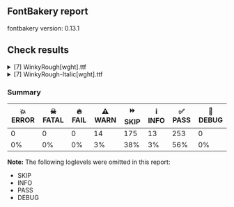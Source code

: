 ## FontBakery report

fontbakery version: 0.13.1







## Check results



<details><summary>[7] WinkyRough[wght].ttf</summary>
<div>
<details>
    <summary>⚠️ <b>WARN</b> Detect any interpolation issues in the font. <a href="https://fontbakery.readthedocs.io/en/stable/fontbakery/checks/universal.html#interpolation-issues">interpolation_issues</a></summary>
    <div>







* ⚠️ **WARN** <p>Interpolation issues were found in the font:</p>
<pre><code>- Contour 0 start point differs in glyph 'uni0306' between location wght=400 and location wght=300

- Contour 0 start point differs in glyph 'greaterequal' between location wght=300 and location wght=900

- Contour 1 start point differs in glyph 'greaterequal' between location wght=300 and location wght=900

- Contour 0 start point differs in glyph 'c' between location wght=300 and location wght=900

- Contour 0 start point differs in glyph 'uni0237' between location wght=300 and location wght=900

- Contour 0 start point differs in glyph 'o' between location wght=400 and location wght=300

- Contour 0 start point differs in glyph 'J' between location wght=300 and location wght=900

- Contour 0 start point differs in glyph 'W' between location wght=400 and location wght=300

- Contour 0 in glyph 'W': becomes underweight between wght=400 and wght=300.

- Contour 0 start point differs in glyph 'W' between location wght=300 and location wght=900

- Contour 1 start point differs in glyph 'four' between location wght=300 and location wght=900

- Contour 0 start point differs in glyph 'Euro' between location wght=400 and location wght=300

- Contour 0 start point differs in glyph 'Euro' between location wght=300 and location wght=900

- Contour 1 start point differs in glyph 'Euro' between location wght=300 and location wght=900

- Contour 2 start point differs in glyph 'Eth' between location wght=400 and location wght=300

- Contour 1 start point differs in glyph 'exclam' between location wght=400 and location wght=300

- Contour 0 start point differs in glyph 'exclam' between location wght=300 and location wght=900

- Contour 1 start point differs in glyph 'exclam' between location wght=300 and location wght=900

- Contour 0 start point differs in glyph 'f' between location wght=300 and location wght=900

- Contour 0 start point differs in glyph 'plus' between location wght=300 and location wght=900

- Contour 0 start point differs in glyph 'eight' between location wght=400 and location wght=300

- Contour 1 start point differs in glyph 'eight' between location wght=400 and location wght=300

- Contour 0 start point differs in glyph 'Y' between location wght=400 and location wght=300

- Contour 0 start point differs in glyph 'G' between location wght=400 and location wght=300

- Contour 0 start point differs in glyph 'G' between location wght=300 and location wght=900

- Contour 0 start point differs in glyph 'e.salt' between location wght=300 and location wght=900

- Contour 0 start point differs in glyph 'P' between location wght=300 and location wght=900

- Contour 1 start point differs in glyph 'ampersand' between location wght=400 and location wght=300

- Contour 2 start point differs in glyph 'ampersand' between location wght=400 and location wght=300

- Contour 2 in glyph 'ampersand': becomes underweight between wght=400 and wght=300.

- Contour 2 start point differs in glyph 'uni0E3F' between location wght=300 and location wght=900

- Contour 3 start point differs in glyph 'uni0E3F' between location wght=300 and location wght=900

- Contour 0 start point differs in glyph 'hyphen' between location wght=400 and location wght=300

- Contour 0 start point differs in glyph 'S' between location wght=400 and location wght=300

- Contour 0 start point differs in glyph 'S' between location wght=300 and location wght=900

- Contour 0 start point differs in glyph 'uni0302' between location wght=400 and location wght=300

- Contour 0 start point differs in glyph 'y' between location wght=400 and location wght=300

- Contour 0 start point differs in glyph 'less' between location wght=300 and location wght=900

- Contour 0 start point differs in glyph 'oe' between location wght=400 and location wght=300

- Contour 2 start point differs in glyph 'oe' between location wght=300 and location wght=900

- Contour 0 start point differs in glyph 'brokenbar' between location wght=400 and location wght=300

- Contour 1 start point differs in glyph 'brokenbar' between location wght=300 and location wght=900

- Contour 1 start point differs in glyph 'approxequal' between location wght=300 and location wght=900

- Contour 0 start point differs in glyph 'y.salt' between location wght=300 and location wght=900

- Contour 0 start point differs in glyph 'j' between location wght=300 and location wght=900

- Contour 0 start point differs in glyph 'h' between location wght=300 and location wght=900

- Contour 0 start point differs in glyph 'section' between location wght=300 and location wght=900

- Contour 0 start point differs in glyph 'lslash' between location wght=400 and location wght=300

- Contour 1 start point differs in glyph 'D' between location wght=400 and location wght=300

- Contour 0 start point differs in glyph 'period' between location wght=400 and location wght=300

- Contour 0 start point differs in glyph 'period' between location wght=300 and location wght=900

- Contour 0 start point differs in glyph 'seven' between location wght=400 and location wght=300

- Contour 0 start point differs in glyph 'ordmasculine' between location wght=400 and location wght=300

- Contour 0 start point differs in glyph 'backslash' between location wght=300 and location wght=900

- Contour 0 start point differs in glyph 'five' between location wght=300 and location wght=900

- Contour 0 start point differs in glyph 'OE' between location wght=400 and location wght=300

- Contour 1 start point differs in glyph 'OE' between location wght=400 and location wght=300

- Contour 0 start point differs in glyph 'uni030C.alt' between location wght=300 and location wght=900

- Contour 0 in glyph 'uni030C.alt': becomes underweight between wght=300 and wght=900.

- Contour 0 start point differs in glyph 'd' between location wght=300 and location wght=900

- Contour 0 start point differs in glyph 'guilsinglright' between location wght=300 and location wght=900

- Contour 0 start point differs in glyph 'copyright' between location wght=400 and location wght=300

- Contour 1 start point differs in glyph 'copyright' between location wght=400 and location wght=300

- Contour 2 start point differs in glyph 'copyright' between location wght=400 and location wght=300

- Contour 0 start point differs in glyph 'copyright' between location wght=300 and location wght=900

- Contour 2 start point differs in glyph 'copyright' between location wght=300 and location wght=900

- Contour 0 start point differs in glyph 'two' between location wght=400 and location wght=300

- Contour 0 start point differs in glyph 'g.salt' between location wght=300 and location wght=900

- Contour 0 start point differs in glyph 'T' between location wght=300 and location wght=900

- Contour 1 start point differs in glyph 'thorn' between location wght=400 and location wght=300

- Contour 0 start point differs in glyph 'thorn' between location wght=300 and location wght=900

- Contour 0 start point differs in glyph 'k' between location wght=300 and location wght=900

- Contour 0 start point differs in glyph 'uni0259' between location wght=300 and location wght=900

- Contour 0 start point differs in glyph 'B' between location wght=300 and location wght=900

- Contour 1 start point differs in glyph 'B' between location wght=300 and location wght=900

- Contour 0 start point differs in glyph 'registered' between location wght=400 and location wght=300

- Contour 0 start point differs in glyph 'registered' between location wght=300 and location wght=900

- Contour 0 start point differs in glyph 'O' between location wght=400 and location wght=300

- Contour 0 start point differs in glyph 'O' between location wght=300 and location wght=900

- Contour 2 start point differs in glyph 'onehalf' between location wght=400 and location wght=300

- Contour 1 start point differs in glyph 'plusminus' between location wght=300 and location wght=900

- Contour 1 start point differs in glyph 'notequal' between location wght=400 and location wght=300

- Contour 0 start point differs in glyph 'notequal' between location wght=300 and location wght=900

- Contour 1 start point differs in glyph 'notequal' between location wght=300 and location wght=900

- Contour 0 start point differs in glyph 'uni030C' between location wght=400 and location wght=300

- Contour 0 start point differs in glyph 'dotlessi' between location wght=300 and location wght=900

- Contour 0 start point differs in glyph 'Q' between location wght=300 and location wght=900

- Contour 0 start point differs in glyph 's' between location wght=300 and location wght=900

- Contour 0 start point differs in glyph 'divide' between location wght=400 and location wght=300

- Contour 0 start point differs in glyph 'divide' between location wght=300 and location wght=900

- Contour 1 start point differs in glyph 'zero.lf' between location wght=400 and location wght=300

- Contour 0 start point differs in glyph 'L' between location wght=300 and location wght=900

- Contour 0 start point differs in glyph 'uni018F' between location wght=300 and location wght=900

- Contour 0 start point differs in glyph 'slash' between location wght=300 and location wght=900

- Contour 1 start point differs in glyph 'R' between location wght=300 and location wght=900

- Contour 0 start point differs in glyph 'u' between location wght=400 and location wght=300

- Contour 1 start point differs in glyph 'yen' between location wght=400 and location wght=300

- Contour 2 start point differs in glyph 'yen' between location wght=400 and location wght=300

- Contour 0 start point differs in glyph 'fraction' between location wght=400 and location wght=300

- Contour 0 start point differs in glyph 'g' between location wght=300 and location wght=900

- Contour 0 start point differs in glyph 'uni00B9' between location wght=300 and location wght=900

- Contour 0 start point differs in glyph 'V' between location wght=400 and location wght=300

- Contour 0 start point differs in glyph 'F' between location wght=400 and location wght=300

- Contour 0 start point differs in glyph 'F' between location wght=300 and location wght=900

- Contour 1 start point differs in glyph 'p' between location wght=400 and location wght=300

- Contour 3 start point differs in glyph 'perthousand' between location wght=400 and location wght=300

- Contour 1 start point differs in glyph 'perthousand' between location wght=300 and location wght=900

- Contour 3 start point differs in glyph 'perthousand' between location wght=300 and location wght=900

- Contour 0 start point differs in glyph 'Oslash' between location wght=400 and location wght=300

- Contour 1 start point differs in glyph 'Oslash' between location wght=400 and location wght=300

- Contour 0 start point differs in glyph 'Oslash' between location wght=300 and location wght=900

- Contour 1 start point differs in glyph 'Oslash' between location wght=300 and location wght=900

- Contour 0 start point differs in glyph 'a' between location wght=300 and location wght=900

- Contour 0 start point differs in glyph 'A' between location wght=400 and location wght=300

- Contour 1 start point differs in glyph 'A' between location wght=400 and location wght=300

- Contour 0 start point differs in glyph 'A' between location wght=300 and location wght=900

- Contour 0 start point differs in glyph 'w' between location wght=400 and location wght=300

- Contour 0 start point differs in glyph 'guillemotleft' between location wght=300 and location wght=900

- Contour 1 start point differs in glyph 'guillemotleft' between location wght=300 and location wght=900

- Contour 0 start point differs in glyph 'AE' between location wght=400 and location wght=300

- Contour 0 start point differs in glyph 'AE' between location wght=300 and location wght=900

- Contour 1 start point differs in glyph 'AE' between location wght=300 and location wght=900

- Contour 1 start point differs in glyph 'questiondown' between location wght=400 and location wght=300

- Contour 0 start point differs in glyph 'questiondown' between location wght=300 and location wght=900

- Contour 0 start point differs in glyph 'greater' between location wght=300 and location wght=900

- Contour 1 start point differs in glyph 'dollar' between location wght=400 and location wght=300

- Contour 1 in glyph 'dollar': becomes underweight between wght=400 and wght=300.

- Contour 2 start point differs in glyph 'dollar' between location wght=400 and location wght=300

- Contour 0 start point differs in glyph 'dollar' between location wght=300 and location wght=900

- Contour 2 start point differs in glyph 'dollar' between location wght=300 and location wght=900

- Contour 0 start point differs in glyph 'uni030B' between location wght=400 and location wght=300

- Contour 0 start point differs in glyph 'e' between location wght=300 and location wght=900

- Contour 0 start point differs in glyph 'cent' between location wght=400 and location wght=300

- Contour 1 start point differs in glyph 'cent' between location wght=400 and location wght=300

- Contour 1 in glyph 'cent': becomes underweight between wght=400 and wght=300.

- Contour 2 start point differs in glyph 'cent' between location wght=300 and location wght=900

- Contour 1 start point differs in glyph 'Lslash' between location wght=300 and location wght=900

- Contour 0 start point differs in glyph 'asciitilde' between location wght=400 and location wght=300

- Contour 0 start point differs in glyph 'asciitilde' between location wght=300 and location wght=900

- Contour 3 start point differs in glyph 'onequarter' between location wght=400 and location wght=300

- Contour 0 start point differs in glyph 'onequarter' between location wght=300 and location wght=900

- Contour 1 start point differs in glyph 'exclamdown' between location wght=400 and location wght=300

- Contour 0 start point differs in glyph 'exclamdown' between location wght=300 and location wght=900

- Contour 0 start point differs in glyph 'q' between location wght=300 and location wght=900

- Contour 0 start point differs in glyph 'one.lf' between location wght=300 and location wght=900

- Contour 0 start point differs in glyph 'bracketleft' between location wght=300 and location wght=900

- Contour 0 start point differs in glyph 'z' between location wght=300 and location wght=900

- Contour 0 start point differs in glyph 'x' between location wght=300 and location wght=900

- Contour 0 start point differs in glyph 'three' between location wght=400 and location wght=300

- Contour 1 start point differs in glyph 'dcroat' between location wght=300 and location wght=900

- Contour 0 start point differs in glyph 'uni0304' between location wght=300 and location wght=900

- Contour 0 start point differs in glyph 'logicalnot' between location wght=400 and location wght=300

- Contour 0 start point differs in glyph 'logicalnot' between location wght=300 and location wght=900

- Contour 0 start point differs in glyph 'zero' between location wght=400 and location wght=300

- Contour 1 start point differs in glyph 'zero' between location wght=400 and location wght=300

- Contour 0 start point differs in glyph 'zero' between location wght=300 and location wght=900

- Contour 0 start point differs in glyph 'equal' between location wght=400 and location wght=300

- Contour 0 start point differs in glyph 'equal' between location wght=300 and location wght=900

- Contour 0 start point differs in glyph 'guilsinglleft' between location wght=300 and location wght=900

- Contour 0 start point differs in glyph 'bullet' between location wght=300 and location wght=900

- Contour 0 start point differs in glyph 'm' between location wght=400 and location wght=300

- Contour 0 start point differs in glyph 'm' between location wght=300 and location wght=900

- Contour 0 start point differs in glyph 'bar' between location wght=300 and location wght=900

- Contour 3 start point differs in glyph 'threequarters' between location wght=400 and location wght=300

- Contour 0 start point differs in glyph 'r' between location wght=400 and location wght=300

- Contour 0 start point differs in glyph 'r' between location wght=300 and location wght=900

- Contour 0 start point differs in glyph 'sterling' between location wght=400 and location wght=300

- Contour 1 start point differs in glyph 'sterling' between location wght=400 and location wght=300

- Contour 0 start point differs in glyph 'sterling' between location wght=300 and location wght=900

- Contour 1 start point differs in glyph 'sterling' between location wght=300 and location wght=900

- Contour 1 start point differs in glyph 'oslash' between location wght=400 and location wght=300

- Contour 1 start point differs in glyph 'question' between location wght=400 and location wght=300

- Contour 0 start point differs in glyph 'question' between location wght=300 and location wght=900

- Contour 1 start point differs in glyph 'question' between location wght=300 and location wght=900

- Contour 1 start point differs in glyph 'nine' between location wght=400 and location wght=300

- Contour 1 start point differs in glyph 'nine' between location wght=300 and location wght=900

- Contour 0 start point differs in glyph 'uni0328' between location wght=300 and location wght=900

- Contour 0 start point differs in glyph 'b' between location wght=400 and location wght=300

- Contour 1 start point differs in glyph 'b' between location wght=400 and location wght=300

- Contour 0 start point differs in glyph 'b' between location wght=300 and location wght=900
</code></pre>
 [code: interpolation-issues]



</div>
</details>

<details>
    <summary>⚠️ <b>WARN</b> Ensure variable fonts include an avar table. <a href="https://fontbakery.readthedocs.io/en/stable/fontbakery/checks/universal.html#mandatory-avar-table">mandatory_avar_table</a></summary>
    <div>







* ⚠️ **WARN** <p>This variable font does not have an avar table. Most variable fonts should include an avar table to correctly define axes progression rates.</p>
 [code: missing-avar]



</div>
</details>

<details>
    <summary>⚠️ <b>WARN</b> Validate size, and resolution of article images, and ensure article page has minimum length and includes visual assets. <a href="https://fontbakery.readthedocs.io/en/stable/fontbakery/checks/googlefonts.html#googlefonts-article-images">googlefonts/article/images</a></summary>
    <div>







* ⚠️ **WARN** <p>Family metadata at fonts/variable does not have an article.</p>
 [code: lacks-article]



</div>
</details>

<details>
    <summary>⚠️ <b>WARN</b> Check for codepoints not covered by METADATA subsets. <a href="https://fontbakery.readthedocs.io/en/stable/fontbakery/checks/googlefonts.html#googlefonts-metadata-unreachable-subsetting">googlefonts/metadata/unreachable_subsetting</a></summary>
    <div>







* ⚠️ **WARN** <p>The following codepoints supported by the font are not covered by
any subsets defined in the font's metadata file, and will never
be served. You can solve this by either manually adding additional
subset declarations to METADATA.pb, or by editing the glyphset
definitions.</p>
<ul>
<li>U+02D8 BREVE: try adding one of: canadian-aboriginal, yi</li>
<li>U+02D9 DOT ABOVE: try adding one of: canadian-aboriginal, yi</li>
<li>U+02DB OGONEK: try adding one of: canadian-aboriginal, yi</li>
<li>U+0302 COMBINING CIRCUMFLEX ACCENT: try adding one of: math, cherokee, tifinagh, coptic</li>
<li>U+0306 COMBINING BREVE: try adding one of: tifinagh, old-permic</li>
<li>U+0307 COMBINING DOT ABOVE: try adding one of: tai-le, syriac, math, malayalam, canadian-aboriginal, old-permic, hebrew, duployan, todhri, tifinagh, coptic</li>
<li>U+030A COMBINING RING ABOVE: try adding one of: duployan, syriac</li>
<li>U+030B COMBINING DOUBLE ACUTE ACCENT: try adding one of: cherokee, osage</li>
<li>U+030C COMBINING CARON: try adding one of: tai-le, cherokee</li>
<li>U+0312 COMBINING TURNED COMMA ABOVE: try adding math</li>
<li>U+0326 COMBINING COMMA BELOW: try adding math</li>
<li>U+0327 COMBINING CEDILLA: try adding math</li>
<li>U+0328 COMBINING OGONEK: not included in any glyphset definition</li>
<li>U+0E3F THAI CURRENCY SYMBOL BAHT: try adding thai</li>
<li>U+1EBC LATIN CAPITAL LETTER E WITH TILDE: try adding vietnamese</li>
<li>U+1EBD LATIN SMALL LETTER E WITH TILDE: try adding vietnamese</li>
<li>U+2000 EN QUAD: try adding symbols2</li>
<li>U+2001 EM QUAD: try adding symbols2</li>
<li>U+2003 EM SPACE: try adding nushu</li>
<li>U+2004 THREE-PER-EM SPACE: try adding symbols2</li>
<li>U+2005 FOUR-PER-EM SPACE: try adding symbols2</li>
<li>U+2006 SIX-PER-EM SPACE: try adding symbols2</li>
<li>U+2007 FIGURE SPACE: try adding symbols2</li>
<li>U+2008 PUNCTUATION SPACE: try adding symbols2</li>
<li>U+200A HAIR SPACE: try adding symbols2</li>
<li>U+200C ZERO WIDTH NON-JOINER: try adding one of: kannada, syloti-nagri, duployan, sharada, phags-pa, bengali, arabic, malayalam, rejang, siddham, tibetan, gurmukhi, thaana, warang-citi, yi, tamil, meetei-mayek, tagbanwa, buhid, khojki, modi, psalter-pahlavi, telugu, khmer, syriac, hanifi-rohingya, hatran, javanese, buginese, khudawadi, grantha, sinhala, gunjala-gondi, balinese, kayah-li, saurashtra, lepcha, kharoshthi, lao, tai-viet, dogra, sogdian, cham, zanabazar-square, batak, avestan, bhaiksuki, newa, masaram-gondi, tifinagh, hanunoo, mongolian, oriya, sundanese, tai-tham, kaithi, brahmi, tagalog, tai-le, takri, thai, nko, mandaic, devanagari, hebrew, myanmar, chakma, gujarati, manichaean, limbu, new-tai-lue, pahawh-hmong, tirhuta, mahajani</li>
<li>U+200D ZERO WIDTH JOINER: try adding one of: kannada, syloti-nagri, duployan, sharada, phags-pa, bengali, arabic, malayalam, rejang, siddham, tibetan, gurmukhi, thaana, warang-citi, yi, tamil, meetei-mayek, tagbanwa, buhid, khojki, modi, psalter-pahlavi, telugu, khmer, syriac, hanifi-rohingya, javanese, buginese, khudawadi, grantha, sinhala, gunjala-gondi, balinese, kayah-li, saurashtra, lepcha, kharoshthi, lao, tai-viet, dogra, sogdian, cham, zanabazar-square, batak, avestan, bhaiksuki, newa, masaram-gondi, tifinagh, hanunoo, mongolian, old-hungarian, oriya, sundanese, tai-tham, kaithi, brahmi, tagalog, tai-le, takri, thai, nko, mandaic, devanagari, hebrew, myanmar, chakma, gujarati, manichaean, limbu, new-tai-lue, pahawh-hmong, tirhuta, mahajani</li>
<li>U+200E LEFT-TO-RIGHT MARK: try adding one of: syriac, phags-pa, nko, arabic, thaana, hebrew</li>
<li>U+200F RIGHT-TO-LEFT MARK: try adding one of: syriac, phags-pa, nko, thaana, hebrew</li>
<li>U+2021 DOUBLE DAGGER: try adding adlam</li>
<li>U+202F NARROW NO-BREAK SPACE: try adding one of: phags-pa, yi, mongolian</li>
<li>U+2030 PER MILLE SIGN: try adding adlam</li>
<li>U+205F MEDIUM MATHEMATICAL SPACE: try adding math</li>
<li>U+2248 ALMOST EQUAL TO: try adding math</li>
<li>U+2260 NOT EQUAL TO: try adding math</li>
<li>U+2264 LESS-THAN OR EQUAL TO: try adding math</li>
<li>U+2265 GREATER-THAN OR EQUAL TO: try adding math</li>
<li>U+25CC DOTTED CIRCLE: try adding one of: syloti-nagri, bengali, malayalam, music, thaana, tamil, meetei-mayek, tagbanwa, buhid, psalter-pahlavi, wancho, hanifi-rohingya, buginese, batak, newa, tai-le, thai, mandaic, pahawh-hmong, mongolian, gujarati, new-tai-lue, mahajani, phags-pa, osage, rejang, warang-citi, telugu, syriac, sinhala, balinese, lao, sogdian, armenian, oriya, nko, soyombo, hebrew, chakma, manichaean, kannada, tibetan, siddham, modi, grantha, gunjala-gondi, kayah-li, mende-kikakui, lepcha, saurashtra, dogra, cham, bhaiksuki, sundanese, tai-tham, kaithi, brahmi, tagalog, takri, miao, myanmar, duployan, tifinagh, adlam, bassa-vah, sharada, yi, gurmukhi, khojki, khmer, javanese, symbols, math, khudawadi, caucasian-albanian, tai-viet, coptic, kharoshthi, zanabazar-square, canadian-aboriginal, ahom, masaram-gondi, elbasan, hanunoo, devanagari, old-permic, tirhuta, limbu, marchen</li>
<li>U+3000 IDEOGRAPHIC SPACE: try adding one of: nushu, chinese-hongkong, phags-pa, yi, chinese-simplified, japanese, chinese-traditional</li>
</ul>
<p>Or you can add the above codepoints to one of the subsets supported by the font: <code>latin</code>, <code>latin-ext</code></p>
 [code: unreachable-subsetting]



</div>
</details>

<details>
    <summary>⚠️ <b>WARN</b> Shapes languages in all GF glyphsets. <a href="https://fontbakery.readthedocs.io/en/stable/fontbakery/checks/googlefonts.html#googlefonts-glyphsets-shape-languages">googlefonts/glyphsets/shape_languages</a></summary>
    <div>







* ⚠️ **WARN** <p>GF_Phonetics_SinoExt glyphset:</p>
<table>
<thead>
<tr>
<th align="left">WARN messages</th>
<th align="left">Languages</th>
</tr>
</thead>
<tbody>
<tr>
<td align="left">Some auxiliary glyphs were missing: Ŀ, ŀ</td>
<td align="left">ca_Latn (Catalan)</td>
</tr>
<tr>
<td align="left">Some auxiliary glyphs were missing: ſ</td>
<td align="left">de_Latn (German) and fr_Latn (French)</td>
</tr>
<tr>
<td align="left">Some auxiliary glyphs were missing: Ŋ, ŋ, Ŧ, ŧ, Ʒ, Ǥ, ǥ, Ǯ, ǯ, ʒ</td>
<td align="left">fi_Latn (Finnish)</td>
</tr>
<tr>
<td align="left">Some auxiliary glyphs were missing: Ŋ, ŋ, Ŧ, ŧ</td>
<td align="left">nb_Latn (Norwegian Bokmål)</td>
</tr>
</tbody>
</table>
 [code: warning-language-shaping]



</div>
</details>

<details>
    <summary>⚠️ <b>WARN</b> Ensure soft_dotted characters lose their dot when combined with marks that replace the dot. <a href="https://fontbakery.readthedocs.io/en/stable/fontbakery/checks/universal.html#soft-dotted">soft_dotted</a></summary>
    <div>







* ⚠️ **WARN** <p>The dot of soft dotted characters used in orthographies <em>must</em> disappear in the following strings: i̊ i̋ į̀ į́ į̂ į̃ į̄ į̌</p>
<p>The dot of soft dotted characters <em>should</em> disappear in other cases, for example: ĭ i̇ ǐ i̒ ĭ̦ i̦̇ i̦̊ i̦̋ ǐ̦ i̦̒ ĭ̧ i̧̇ i̧̊ i̧̋ ǐ̧ i̧̒ į̆ į̇ į̈ į̊</p>
<p>Your font fully covers the following languages that require the soft-dotted feature: Lithuanian (Latn, 2,357,094 speakers), Dutch (Latn, 31,709,104 speakers).</p>
<p>Your font does <em>not</em> cover the following languages that require the soft-dotted feature: Teke-Ebo (Latn, 260,000 speakers), Mango (Latn, 77,000 speakers), Abua (Latn, 25,000 speakers), Han (Latn, 6 speakers), Vute (Latn, 21,000 speakers), Kpelle, Guinea (Latn, 622,000 speakers), Ejagham (Latn, 120,000 speakers), Navajo (Latn, 166,319 speakers), Bete-Bendi (Latn, 100,000 speakers), Southern Tutchone (Latn, 65 speakers), Belarusian (Cyrl, 10,064,517 speakers), Dii (Latn, 71,000 speakers), Dan (Latn, 1,099,244 speakers), Southern Kisi (Latn, 360,000 speakers), Nzakara (Latn, 50,000 speakers), Avokaya (Latn, 100,000 speakers), Heiltsuk (Latn, 300 speakers), Kaska (Latn, 125 speakers), Nateni (Latn, 100,000 speakers), Sar (Latn, 500,000 speakers), Basaa (Latn, 332,940 speakers), Ikwere (Latn, 717,000 speakers), Cicipu (Latn, 44,000 speakers), Ekpeye (Latn, 226,000 speakers), Zapotec (Latn, 490,000 speakers), Aghem (Latn, 38,843 speakers), Ijo, Southeast (Latn, 2,471,000 speakers), Ukrainian (Cyrl, 29,273,587 speakers), Western Krahn (Latn, 97,800 speakers), Northern Tutchone (Latn, 85 speakers), Mfumte (Latn, 79,000 speakers), Gulay (Latn, 250,478 speakers), Lugbara (Latn, 2,200,000 speakers), Ngbaka (Latn, 1,020,000 speakers), Koonzime (Latn, 40,000 speakers), Igbo (Latn, 27,823,640 speakers), South Central Banda (Latn, 244,000 speakers), Yala (Latn, 200,000 speakers), Keliko (Latn, 63,000 speakers), Mundani (Latn, 34,000 speakers), Longto (Latn, 5,000 speakers), Ma’di (Latn, 584,000 speakers), Makaa (Latn, 221,000 speakers), Bafut (Latn, 158,146 speakers), Ebira (Latn, 2,200,000 speakers), Fur (Latn, 1,230,163 speakers), Kom (Latn, 360,685 speakers).</p>
 [code: soft-dotted]



</div>
</details>

<details>
    <summary>⚠️ <b>WARN</b> Ensure fonts have ScriptLangTags declared on the 'meta' table. <a href="https://fontbakery.readthedocs.io/en/stable/fontbakery/checks/googlefonts.html#googlefonts-meta-script-lang-tags">googlefonts/meta/script_lang_tags</a></summary>
    <div>







* ⚠️ **WARN** <p>This font file does not have a 'meta' table.</p>
 [code: lacks-meta-table]



</div>
</details>
</div>
</details>

<details><summary>[7] WinkyRough-Italic[wght].ttf</summary>
<div>
<details>
    <summary>⚠️ <b>WARN</b> Detect any interpolation issues in the font. <a href="https://fontbakery.readthedocs.io/en/stable/fontbakery/checks/universal.html#interpolation-issues">interpolation_issues</a></summary>
    <div>







* ⚠️ **WARN** <p>Interpolation issues were found in the font:</p>
<pre><code>- Contour 0 start point differs in glyph 'uni0306' between location wght=400 and location wght=300

- Contour 0 start point differs in glyph 'greaterequal' between location wght=300 and location wght=900

- Contour 1 start point differs in glyph 'greaterequal' between location wght=300 and location wght=900

- Contour 0 start point differs in glyph 'c' between location wght=300 and location wght=900

- Contour 0 start point differs in glyph 'uni0237' between location wght=300 and location wght=900

- Contour 0 start point differs in glyph 'o' between location wght=400 and location wght=300

- Contour 0 start point differs in glyph 'at' between location wght=400 and location wght=300

- Contour 0 start point differs in glyph 'asterisk' between location wght=400 and location wght=300

- Contour 0 start point differs in glyph 'germandbls' between location wght=400 and location wght=300

- Contour 0 start point differs in glyph 'germandbls' between location wght=300 and location wght=900

- Contour 0 start point differs in glyph 'J' between location wght=300 and location wght=900

- Contour 0 start point differs in glyph 'W' between location wght=400 and location wght=300

- Contour 0 in glyph 'W': becomes underweight between wght=400 and wght=300.

- Contour 1 start point differs in glyph 'four' between location wght=300 and location wght=900

- Contour 0 start point differs in glyph 'comma' between location wght=300 and location wght=900

- Contour 0 start point differs in glyph 'Euro' between location wght=400 and location wght=300

- Contour 0 start point differs in glyph 'Euro' between location wght=300 and location wght=900

- Contour 1 start point differs in glyph 'Euro' between location wght=300 and location wght=900

- Contour 2 start point differs in glyph 'Eth' between location wght=400 and location wght=300

- Contour 0 start point differs in glyph 'exclam' between location wght=300 and location wght=900

- Contour 0 start point differs in glyph 'uni0327' between location wght=400 and location wght=300

- Contour 0 start point differs in glyph 'f' between location wght=300 and location wght=900

- Contour 0 start point differs in glyph 'plus' between location wght=300 and location wght=900

- Contour 0 start point differs in glyph 'eight' between location wght=400 and location wght=300

- Contour 1 start point differs in glyph 'eight' between location wght=400 and location wght=300

- Contour 0 start point differs in glyph 'Y' between location wght=400 and location wght=300

- Contour 0 start point differs in glyph 'G' between location wght=400 and location wght=300

- Contour 0 start point differs in glyph 'e.salt' between location wght=300 and location wght=900

- Contour 1 start point differs in glyph 'P' between location wght=400 and location wght=300

- Contour 0 start point differs in glyph 'P' between location wght=300 and location wght=900

- Contour 0 start point differs in glyph 'guillemotright' between location wght=300 and location wght=900

- Contour 1 start point differs in glyph 'guillemotright' between location wght=300 and location wght=900

- Contour 1 start point differs in glyph 'six' between location wght=400 and location wght=300

- Contour 2 start point differs in glyph 'ampersand' between location wght=400 and location wght=300

- Contour 2 in glyph 'ampersand': becomes underweight between wght=400 and wght=300.

- Contour 2 start point differs in glyph 'uni0E3F' between location wght=300 and location wght=900

- Contour 0 start point differs in glyph 'underscore' between location wght=300 and location wght=900

- Contour 0 start point differs in glyph 'hyphen' between location wght=400 and location wght=300

- Contour 0 start point differs in glyph 'S' between location wght=400 and location wght=300

- Contour 0 start point differs in glyph 'S' between location wght=300 and location wght=900

- Contour 0 start point differs in glyph 'uni0302' between location wght=400 and location wght=300

- Contour 0 start point differs in glyph 'less' between location wght=300 and location wght=900

- Contour 0 start point differs in glyph 'oe' between location wght=400 and location wght=300

- Contour 2 start point differs in glyph 'oe' between location wght=300 and location wght=900

- Contour 0 start point differs in glyph 'brokenbar' between location wght=400 and location wght=300

- Contour 1 start point differs in glyph 'brokenbar' between location wght=300 and location wght=900

- Contour 0 start point differs in glyph 'approxequal' between location wght=400 and location wght=300

- Contour 0 start point differs in glyph 'j' between location wght=300 and location wght=900

- Contour 2 start point differs in glyph 'percent' between location wght=300 and location wght=900

- Contour 0 start point differs in glyph 'section' between location wght=300 and location wght=900

- Contour 1 start point differs in glyph 'section' between location wght=300 and location wght=900

- Contour 0 start point differs in glyph 'v' between location wght=400 and location wght=300

- Contour 1 start point differs in glyph 'D' between location wght=400 and location wght=300

- Contour 0 start point differs in glyph 'H.salt' between location wght=300 and location wght=900

- Contour 0 start point differs in glyph 'seven' between location wght=400 and location wght=300

- Contour 0 start point differs in glyph 'ordmasculine' between location wght=400 and location wght=300

- Contour 0 start point differs in glyph 'backslash' between location wght=400 and location wght=300

- Contour 0 start point differs in glyph 'backslash' between location wght=300 and location wght=900

- Contour 0 start point differs in glyph 'five' between location wght=300 and location wght=900

- Contour 0 start point differs in glyph 'OE' between location wght=400 and location wght=300

- Contour 1 start point differs in glyph 'OE' between location wght=400 and location wght=300

- Contour 0 start point differs in glyph 'uni030C.alt' between location wght=300 and location wght=900

- Contour 0 in glyph 'uni030C.alt': becomes underweight between wght=300 and wght=900.

- Contour 0 start point differs in glyph 'd' between location wght=300 and location wght=900

- Contour 0 start point differs in glyph 'guilsinglright' between location wght=300 and location wght=900

- Contour 0 start point differs in glyph 'copyright' between location wght=400 and location wght=300

- Contour 1 start point differs in glyph 'copyright' between location wght=400 and location wght=300

- Contour 2 start point differs in glyph 'copyright' between location wght=400 and location wght=300

- Contour 0 start point differs in glyph 'copyright' between location wght=300 and location wght=900

- Contour 1 start point differs in glyph 'copyright' between location wght=300 and location wght=900

- Contour 2 start point differs in glyph 'copyright' between location wght=300 and location wght=900

- Contour 2 start point differs in glyph 'eth' between location wght=400 and location wght=300

- Contour 0 start point differs in glyph 'g.salt' between location wght=300 and location wght=900

- Contour 0 start point differs in glyph 'T' between location wght=300 and location wght=900

- Contour 1 start point differs in glyph 'thorn' between location wght=400 and location wght=300

- Contour 0 start point differs in glyph 'thorn' between location wght=300 and location wght=900

- Contour 0 start point differs in glyph 'k' between location wght=400 and location wght=300

- Contour 0 start point differs in glyph 'k' between location wght=300 and location wght=900

- Contour 0 start point differs in glyph 'K' between location wght=400 and location wght=300

- Contour 0 start point differs in glyph 'uni0259' between location wght=300 and location wght=900

- Contour 0 start point differs in glyph 'B' between location wght=300 and location wght=900

- Contour 0 start point differs in glyph 'registered' between location wght=400 and location wght=300

- Contour 0 start point differs in glyph 'registered' between location wght=300 and location wght=900

- Contour 1 start point differs in glyph 'registered' between location wght=300 and location wght=900

- Contour 0 start point differs in glyph 'O' between location wght=400 and location wght=300

- Contour 0 start point differs in glyph 'O' between location wght=300 and location wght=900

- Contour 2 start point differs in glyph 'onehalf' between location wght=400 and location wght=300

- Contour 1 start point differs in glyph 'plusminus' between location wght=300 and location wght=900

- Contour 1 start point differs in glyph 'notequal' between location wght=400 and location wght=300

- Contour 0 start point differs in glyph 'notequal' between location wght=300 and location wght=900

- Contour 1 start point differs in glyph 'notequal' between location wght=300 and location wght=900

- Contour 0 start point differs in glyph 'uni030C' between location wght=400 and location wght=300

- Contour 0 start point differs in glyph 'dotlessi' between location wght=300 and location wght=900

- Contour 0 start point differs in glyph 'Q' between location wght=300 and location wght=900

- Contour 0 start point differs in glyph 's' between location wght=300 and location wght=900

- Contour 0 start point differs in glyph 'lessequal' between location wght=400 and location wght=300

- Contour 0 start point differs in glyph 'divide' between location wght=400 and location wght=300

- Contour 0 start point differs in glyph 'divide' between location wght=300 and location wght=900

- Contour 1 start point differs in glyph 'zero.lf' between location wght=400 and location wght=300

- Contour 0 start point differs in glyph 'L' between location wght=300 and location wght=900

- Contour 0 start point differs in glyph 'uni018F' between location wght=300 and location wght=900

- Contour 0 start point differs in glyph 'slash' between location wght=400 and location wght=300

- Contour 0 start point differs in glyph 'slash' between location wght=300 and location wght=900

- Contour 1 start point differs in glyph 'R' between location wght=300 and location wght=900

- Contour 0 start point differs in glyph 'ae' between location wght=300 and location wght=900

- Contour 0 start point differs in glyph 'u' between location wght=400 and location wght=300

- Contour 1 start point differs in glyph 'yen' between location wght=400 and location wght=300

- Contour 2 start point differs in glyph 'yen' between location wght=400 and location wght=300

- Contour 1 start point differs in glyph 'yen' between location wght=300 and location wght=900

- Contour 0 start point differs in glyph 'fraction' between location wght=400 and location wght=300

- Contour 0 start point differs in glyph 'g' between location wght=300 and location wght=900

- Contour 0 start point differs in glyph 'uni00B9' between location wght=300 and location wght=900

- Contour 0 start point differs in glyph 'V' between location wght=400 and location wght=300

- Contour 0 start point differs in glyph 'F' between location wght=400 and location wght=300

- Contour 0 start point differs in glyph 'F' between location wght=300 and location wght=900

- Contour 1 start point differs in glyph 'p' between location wght=400 and location wght=300

- Contour 1 start point differs in glyph 'perthousand' between location wght=400 and location wght=300

- Contour 3 start point differs in glyph 'perthousand' between location wght=400 and location wght=300

- Contour 1 start point differs in glyph 'perthousand' between location wght=300 and location wght=900

- Contour 4 start point differs in glyph 'perthousand' between location wght=300 and location wght=900

- Contour 1 start point differs in glyph 'Oslash' between location wght=400 and location wght=300

- Contour 0 start point differs in glyph 'Oslash' between location wght=300 and location wght=900

- Contour 1 start point differs in glyph 'Oslash' between location wght=300 and location wght=900

- Contour 0 start point differs in glyph 'a' between location wght=300 and location wght=900

- Contour 0 start point differs in glyph 'A' between location wght=400 and location wght=300

- Contour 1 start point differs in glyph 'A' between location wght=400 and location wght=300

- Contour 0 start point differs in glyph 'w' between location wght=400 and location wght=300

- Contour 0 start point differs in glyph 'w' between location wght=300 and location wght=900

- Contour 1 start point differs in glyph 'Hbar' between location wght=300 and location wght=900

- Contour 0 start point differs in glyph 'guillemotleft' between location wght=300 and location wght=900

- Contour 1 start point differs in glyph 'guillemotleft' between location wght=300 and location wght=900

- Contour 0 start point differs in glyph 'AE' between location wght=400 and location wght=300

- Contour 0 start point differs in glyph 'AE' between location wght=300 and location wght=900

- Contour 1 start point differs in glyph 'AE' between location wght=300 and location wght=900

- Contour 0 start point differs in glyph 'questiondown' between location wght=300 and location wght=900

- Contour 0 start point differs in glyph 'greater' between location wght=300 and location wght=900

- Contour 1 start point differs in glyph 'dollar' between location wght=400 and location wght=300

- Contour 1 in glyph 'dollar': becomes underweight between wght=400 and wght=300.

- Contour 2 start point differs in glyph 'dollar' between location wght=400 and location wght=300

- Contour 0 start point differs in glyph 'dollar' between location wght=300 and location wght=900

- Contour 2 start point differs in glyph 'dollar' between location wght=300 and location wght=900

- Contour 0 start point differs in glyph 'uni030B' between location wght=400 and location wght=300

- Contour 0 start point differs in glyph 'e' between location wght=300 and location wght=900

- Contour 0 start point differs in glyph 'cent' between location wght=400 and location wght=300

- Contour 1 start point differs in glyph 'cent' between location wght=400 and location wght=300

- Contour 1 in glyph 'cent': becomes underweight between wght=400 and wght=300.

- Contour 1 start point differs in glyph 'cent' between location wght=300 and location wght=900

- Contour 2 start point differs in glyph 'cent' between location wght=300 and location wght=900

- Contour 1 start point differs in glyph 'Lslash' between location wght=300 and location wght=900

- Contour 0 start point differs in glyph 'asciitilde' between location wght=400 and location wght=300

- Contour 0 start point differs in glyph 'asciitilde' between location wght=300 and location wght=900

- Contour 3 start point differs in glyph 'onequarter' between location wght=400 and location wght=300

- Contour 0 start point differs in glyph 'onequarter' between location wght=300 and location wght=900

- Contour 0 start point differs in glyph 'q' between location wght=300 and location wght=900

- Contour 0 start point differs in glyph 'bracketleft' between location wght=300 and location wght=900

- Contour 0 start point differs in glyph 'z' between location wght=300 and location wght=900

- Contour 0 start point differs in glyph 'x' between location wght=300 and location wght=900

- Contour 0 start point differs in glyph 'uni0308' between location wght=400 and location wght=300

- Contour 1 start point differs in glyph 'uni0308' between location wght=400 and location wght=300

- Contour 0 start point differs in glyph 'three' between location wght=400 and location wght=300

- Contour 1 start point differs in glyph 'dcroat' between location wght=300 and location wght=900

- Contour 0 start point differs in glyph 'uni0304' between location wght=300 and location wght=900

- Contour 0 start point differs in glyph 'logicalnot' between location wght=400 and location wght=300

- Contour 0 start point differs in glyph 'logicalnot' between location wght=300 and location wght=900

- Contour 0 start point differs in glyph 'zero' between location wght=400 and location wght=300

- Contour 1 start point differs in glyph 'zero' between location wght=400 and location wght=300

- Contour 0 start point differs in glyph 'zero' between location wght=300 and location wght=900

- Contour 0 start point differs in glyph 'H' between location wght=300 and location wght=900

- Contour 0 start point differs in glyph 'equal' between location wght=400 and location wght=300

- Contour 0 start point differs in glyph 'equal' between location wght=300 and location wght=900

- Contour 0 start point differs in glyph 'guilsinglleft' between location wght=300 and location wght=900

- Contour 0 start point differs in glyph 'bullet' between location wght=300 and location wght=900

- Contour 0 start point differs in glyph 'm' between location wght=400 and location wght=300

- Contour 0 start point differs in glyph 'm' between location wght=300 and location wght=900

- Contour 0 start point differs in glyph 'bar' between location wght=300 and location wght=900

- Contour 0 start point differs in glyph 'threequarters' between location wght=400 and location wght=300

- Contour 3 start point differs in glyph 'threequarters' between location wght=400 and location wght=300

- Contour 0 start point differs in glyph 'r' between location wght=400 and location wght=300

- Contour 0 start point differs in glyph 'r' between location wght=300 and location wght=900

- Contour 0 start point differs in glyph 'sterling' between location wght=400 and location wght=300

- Contour 1 start point differs in glyph 'sterling' between location wght=400 and location wght=300

- Contour 0 start point differs in glyph 'sterling' between location wght=300 and location wght=900

- Contour 1 start point differs in glyph 'sterling' between location wght=300 and location wght=900

- Contour 1 start point differs in glyph 'oslash' between location wght=400 and location wght=300

- Contour 0 start point differs in glyph 'question' between location wght=300 and location wght=900

- Contour 0 start point differs in glyph 'uni0328' between location wght=300 and location wght=900

- Contour 0 start point differs in glyph 'b' between location wght=400 and location wght=300

- Contour 1 start point differs in glyph 'b' between location wght=400 and location wght=300

- Contour 0 start point differs in glyph 'b' between location wght=300 and location wght=900
</code></pre>
 [code: interpolation-issues]



</div>
</details>

<details>
    <summary>⚠️ <b>WARN</b> Ensure variable fonts include an avar table. <a href="https://fontbakery.readthedocs.io/en/stable/fontbakery/checks/universal.html#mandatory-avar-table">mandatory_avar_table</a></summary>
    <div>







* ⚠️ **WARN** <p>This variable font does not have an avar table. Most variable fonts should include an avar table to correctly define axes progression rates.</p>
 [code: missing-avar]



</div>
</details>

<details>
    <summary>⚠️ <b>WARN</b> Validate size, and resolution of article images, and ensure article page has minimum length and includes visual assets. <a href="https://fontbakery.readthedocs.io/en/stable/fontbakery/checks/googlefonts.html#googlefonts-article-images">googlefonts/article/images</a></summary>
    <div>







* ⚠️ **WARN** <p>Family metadata at fonts/variable does not have an article.</p>
 [code: lacks-article]



</div>
</details>

<details>
    <summary>⚠️ <b>WARN</b> Check for codepoints not covered by METADATA subsets. <a href="https://fontbakery.readthedocs.io/en/stable/fontbakery/checks/googlefonts.html#googlefonts-metadata-unreachable-subsetting">googlefonts/metadata/unreachable_subsetting</a></summary>
    <div>







* ⚠️ **WARN** <p>The following codepoints supported by the font are not covered by
any subsets defined in the font's metadata file, and will never
be served. You can solve this by either manually adding additional
subset declarations to METADATA.pb, or by editing the glyphset
definitions.</p>
<ul>
<li>U+02D8 BREVE: try adding one of: canadian-aboriginal, yi</li>
<li>U+02D9 DOT ABOVE: try adding one of: canadian-aboriginal, yi</li>
<li>U+02DB OGONEK: try adding one of: canadian-aboriginal, yi</li>
<li>U+0302 COMBINING CIRCUMFLEX ACCENT: try adding one of: math, cherokee, tifinagh, coptic</li>
<li>U+0306 COMBINING BREVE: try adding one of: tifinagh, old-permic</li>
<li>U+0307 COMBINING DOT ABOVE: try adding one of: tai-le, syriac, math, malayalam, canadian-aboriginal, old-permic, hebrew, duployan, todhri, tifinagh, coptic</li>
<li>U+030A COMBINING RING ABOVE: try adding one of: duployan, syriac</li>
<li>U+030B COMBINING DOUBLE ACUTE ACCENT: try adding one of: cherokee, osage</li>
<li>U+030C COMBINING CARON: try adding one of: tai-le, cherokee</li>
<li>U+0312 COMBINING TURNED COMMA ABOVE: try adding math</li>
<li>U+0326 COMBINING COMMA BELOW: try adding math</li>
<li>U+0327 COMBINING CEDILLA: try adding math</li>
<li>U+0328 COMBINING OGONEK: not included in any glyphset definition</li>
<li>U+0E3F THAI CURRENCY SYMBOL BAHT: try adding thai</li>
<li>U+1EBC LATIN CAPITAL LETTER E WITH TILDE: try adding vietnamese</li>
<li>U+1EBD LATIN SMALL LETTER E WITH TILDE: try adding vietnamese</li>
<li>U+2000 EN QUAD: try adding symbols2</li>
<li>U+2001 EM QUAD: try adding symbols2</li>
<li>U+2003 EM SPACE: try adding nushu</li>
<li>U+2004 THREE-PER-EM SPACE: try adding symbols2</li>
<li>U+2005 FOUR-PER-EM SPACE: try adding symbols2</li>
<li>U+2006 SIX-PER-EM SPACE: try adding symbols2</li>
<li>U+2007 FIGURE SPACE: try adding symbols2</li>
<li>U+2008 PUNCTUATION SPACE: try adding symbols2</li>
<li>U+200A HAIR SPACE: try adding symbols2</li>
<li>U+200C ZERO WIDTH NON-JOINER: try adding one of: kannada, syloti-nagri, duployan, sharada, phags-pa, bengali, arabic, malayalam, rejang, siddham, tibetan, gurmukhi, thaana, warang-citi, yi, tamil, meetei-mayek, tagbanwa, buhid, khojki, modi, psalter-pahlavi, telugu, khmer, syriac, hanifi-rohingya, hatran, javanese, buginese, khudawadi, grantha, sinhala, gunjala-gondi, balinese, kayah-li, saurashtra, lepcha, kharoshthi, lao, tai-viet, dogra, sogdian, cham, zanabazar-square, batak, avestan, bhaiksuki, newa, masaram-gondi, tifinagh, hanunoo, mongolian, oriya, sundanese, tai-tham, kaithi, brahmi, tagalog, tai-le, takri, thai, nko, mandaic, devanagari, hebrew, myanmar, chakma, gujarati, manichaean, limbu, new-tai-lue, pahawh-hmong, tirhuta, mahajani</li>
<li>U+200D ZERO WIDTH JOINER: try adding one of: kannada, syloti-nagri, duployan, sharada, phags-pa, bengali, arabic, malayalam, rejang, siddham, tibetan, gurmukhi, thaana, warang-citi, yi, tamil, meetei-mayek, tagbanwa, buhid, khojki, modi, psalter-pahlavi, telugu, khmer, syriac, hanifi-rohingya, javanese, buginese, khudawadi, grantha, sinhala, gunjala-gondi, balinese, kayah-li, saurashtra, lepcha, kharoshthi, lao, tai-viet, dogra, sogdian, cham, zanabazar-square, batak, avestan, bhaiksuki, newa, masaram-gondi, tifinagh, hanunoo, mongolian, old-hungarian, oriya, sundanese, tai-tham, kaithi, brahmi, tagalog, tai-le, takri, thai, nko, mandaic, devanagari, hebrew, myanmar, chakma, gujarati, manichaean, limbu, new-tai-lue, pahawh-hmong, tirhuta, mahajani</li>
<li>U+200E LEFT-TO-RIGHT MARK: try adding one of: syriac, phags-pa, nko, arabic, thaana, hebrew</li>
<li>U+200F RIGHT-TO-LEFT MARK: try adding one of: syriac, phags-pa, nko, thaana, hebrew</li>
<li>U+2021 DOUBLE DAGGER: try adding adlam</li>
<li>U+202F NARROW NO-BREAK SPACE: try adding one of: phags-pa, yi, mongolian</li>
<li>U+2030 PER MILLE SIGN: try adding adlam</li>
<li>U+205F MEDIUM MATHEMATICAL SPACE: try adding math</li>
<li>U+2248 ALMOST EQUAL TO: try adding math</li>
<li>U+2260 NOT EQUAL TO: try adding math</li>
<li>U+2264 LESS-THAN OR EQUAL TO: try adding math</li>
<li>U+2265 GREATER-THAN OR EQUAL TO: try adding math</li>
<li>U+25CC DOTTED CIRCLE: try adding one of: syloti-nagri, bengali, malayalam, music, thaana, tamil, meetei-mayek, tagbanwa, buhid, psalter-pahlavi, wancho, hanifi-rohingya, buginese, batak, newa, tai-le, thai, mandaic, pahawh-hmong, mongolian, gujarati, new-tai-lue, mahajani, phags-pa, osage, rejang, warang-citi, telugu, syriac, sinhala, balinese, lao, sogdian, armenian, oriya, nko, soyombo, hebrew, chakma, manichaean, kannada, tibetan, siddham, modi, grantha, gunjala-gondi, kayah-li, mende-kikakui, lepcha, saurashtra, dogra, cham, bhaiksuki, sundanese, tai-tham, kaithi, brahmi, tagalog, takri, miao, myanmar, duployan, tifinagh, adlam, bassa-vah, sharada, yi, gurmukhi, khojki, khmer, javanese, symbols, math, khudawadi, caucasian-albanian, tai-viet, coptic, kharoshthi, zanabazar-square, canadian-aboriginal, ahom, masaram-gondi, elbasan, hanunoo, devanagari, old-permic, tirhuta, limbu, marchen</li>
<li>U+3000 IDEOGRAPHIC SPACE: try adding one of: nushu, chinese-hongkong, phags-pa, yi, chinese-simplified, japanese, chinese-traditional</li>
</ul>
<p>Or you can add the above codepoints to one of the subsets supported by the font: <code>latin</code>, <code>latin-ext</code></p>
 [code: unreachable-subsetting]



</div>
</details>

<details>
    <summary>⚠️ <b>WARN</b> Shapes languages in all GF glyphsets. <a href="https://fontbakery.readthedocs.io/en/stable/fontbakery/checks/googlefonts.html#googlefonts-glyphsets-shape-languages">googlefonts/glyphsets/shape_languages</a></summary>
    <div>







* ⚠️ **WARN** <p>GF_Phonetics_SinoExt glyphset:</p>
<table>
<thead>
<tr>
<th align="left">WARN messages</th>
<th align="left">Languages</th>
</tr>
</thead>
<tbody>
<tr>
<td align="left">Some auxiliary glyphs were missing: Ŀ, ŀ</td>
<td align="left">ca_Latn (Catalan)</td>
</tr>
<tr>
<td align="left">Some auxiliary glyphs were missing: ſ</td>
<td align="left">de_Latn (German) and fr_Latn (French)</td>
</tr>
<tr>
<td align="left">Some auxiliary glyphs were missing: Ŋ, ŋ, Ŧ, ŧ, Ʒ, Ǥ, ǥ, Ǯ, ǯ, ʒ</td>
<td align="left">fi_Latn (Finnish)</td>
</tr>
<tr>
<td align="left">Some auxiliary glyphs were missing: Ŋ, ŋ, Ŧ, ŧ</td>
<td align="left">nb_Latn (Norwegian Bokmål)</td>
</tr>
</tbody>
</table>
 [code: warning-language-shaping]



</div>
</details>

<details>
    <summary>⚠️ <b>WARN</b> Ensure soft_dotted characters lose their dot when combined with marks that replace the dot. <a href="https://fontbakery.readthedocs.io/en/stable/fontbakery/checks/universal.html#soft-dotted">soft_dotted</a></summary>
    <div>







* ⚠️ **WARN** <p>The dot of soft dotted characters used in orthographies <em>must</em> disappear in the following strings: i̊ i̋ į̀ į́ į̂ į̃ į̄ į̌</p>
<p>The dot of soft dotted characters <em>should</em> disappear in other cases, for example: ĭ i̇ ǐ i̒ ĭ̦ i̦̇ i̦̊ i̦̋ ǐ̦ i̦̒ ĭ̧ i̧̇ i̧̊ i̧̋ ǐ̧ i̧̒ į̆ į̇ į̈ į̊</p>
<p>Your font fully covers the following languages that require the soft-dotted feature: Lithuanian (Latn, 2,357,094 speakers), Dutch (Latn, 31,709,104 speakers).</p>
<p>Your font does <em>not</em> cover the following languages that require the soft-dotted feature: Teke-Ebo (Latn, 260,000 speakers), Mango (Latn, 77,000 speakers), Abua (Latn, 25,000 speakers), Han (Latn, 6 speakers), Vute (Latn, 21,000 speakers), Kpelle, Guinea (Latn, 622,000 speakers), Ejagham (Latn, 120,000 speakers), Navajo (Latn, 166,319 speakers), Bete-Bendi (Latn, 100,000 speakers), Southern Tutchone (Latn, 65 speakers), Belarusian (Cyrl, 10,064,517 speakers), Dii (Latn, 71,000 speakers), Dan (Latn, 1,099,244 speakers), Southern Kisi (Latn, 360,000 speakers), Nzakara (Latn, 50,000 speakers), Avokaya (Latn, 100,000 speakers), Heiltsuk (Latn, 300 speakers), Kaska (Latn, 125 speakers), Nateni (Latn, 100,000 speakers), Sar (Latn, 500,000 speakers), Basaa (Latn, 332,940 speakers), Ikwere (Latn, 717,000 speakers), Cicipu (Latn, 44,000 speakers), Ekpeye (Latn, 226,000 speakers), Zapotec (Latn, 490,000 speakers), Aghem (Latn, 38,843 speakers), Ijo, Southeast (Latn, 2,471,000 speakers), Ukrainian (Cyrl, 29,273,587 speakers), Western Krahn (Latn, 97,800 speakers), Northern Tutchone (Latn, 85 speakers), Mfumte (Latn, 79,000 speakers), Gulay (Latn, 250,478 speakers), Lugbara (Latn, 2,200,000 speakers), Ngbaka (Latn, 1,020,000 speakers), Koonzime (Latn, 40,000 speakers), Igbo (Latn, 27,823,640 speakers), South Central Banda (Latn, 244,000 speakers), Yala (Latn, 200,000 speakers), Keliko (Latn, 63,000 speakers), Mundani (Latn, 34,000 speakers), Longto (Latn, 5,000 speakers), Ma’di (Latn, 584,000 speakers), Makaa (Latn, 221,000 speakers), Bafut (Latn, 158,146 speakers), Ebira (Latn, 2,200,000 speakers), Fur (Latn, 1,230,163 speakers), Kom (Latn, 360,685 speakers).</p>
 [code: soft-dotted]



</div>
</details>

<details>
    <summary>⚠️ <b>WARN</b> Ensure fonts have ScriptLangTags declared on the 'meta' table. <a href="https://fontbakery.readthedocs.io/en/stable/fontbakery/checks/googlefonts.html#googlefonts-meta-script-lang-tags">googlefonts/meta/script_lang_tags</a></summary>
    <div>







* ⚠️ **WARN** <p>This font file does not have a 'meta' table.</p>
 [code: lacks-meta-table]



</div>
</details>
</div>
</details>




### Summary

| 💥 ERROR | ☠ FATAL | 🔥 FAIL | ⚠️ WARN | ⏩ SKIP | ℹ️ INFO | ✅ PASS | 🔎 DEBUG | 
| ---|---|---|---|---|---|---|---|
| 0 | 0 | 0 | 14 | 175 | 13 | 253 | 0 | 
| 0% | 0% | 0% | 3% | 38% | 3% | 56% | 0% | 



**Note:** The following loglevels were omitted in this report:


* SKIP
* INFO
* PASS
* DEBUG
